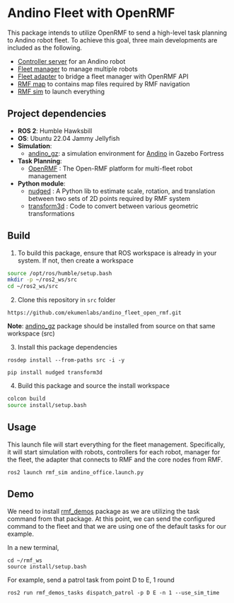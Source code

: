 # Andino Fleet with OpenRMF
This package intends to utilize OpenRMF to send a high-level task planning to Andino robot fleet. To achieve this goal, three main developments are included as the following.
  - [Controller server](https://github.com/ekumenlabs/andino_fleet_open_rmf/blob/main/andino_fleet/README.md#controller-server) for an Andino robot
  - [Fleet manager](https://github.com/ekumenlabs/andino_fleet_open_rmf/blob/main/andino_fleet/README.md#fleet-manager) to manage multiple robots
  - [Fleet adapter](https://github.com/ekumenlabs/andino_fleet_open_rmf/tree/main/andino_fleet_adapter) to bridge a fleet manager with OpenRMF API
  - [RMF map](https://github.com/ekumenlabs/andino_fleet_open_rmf/tree/main/rmf_maps) to contains map files required by RMF navigation
  - [RMF sim](https://github.com/ekumenlabs/andino_fleet_open_rmf/tree/main/rmf_sim) to launch everything

## Project dependencies
- <b>ROS 2</b>: Humble Hawksbill
- <b>OS</b>: Ubuntu 22.04 Jammy Jellyfish
- <b>Simulation</b>: 
    - [andino_gz](https://github.com/Ekumen-OS/andino_gz/tree/humble?tab=readme-ov-file): a simulation environment for [Andino](https://github.com/Ekumen-OS/andino) in Gazebo Fortress
- <b>Task Planning</b>:
  - [OpenRMF](https://github.com/open-rmf/rmf) : The Open-RMF platform for multi-fleet robot management
- <b>Python module</b>:
    - [nudged](https://pypi.org/project/nudged/) : A Python lib to estimate scale, rotation, and translation between two sets of 2D points required by RMF system
    - [transform3d](https://pypi.org/project/transforms3d/) : Code to convert between various geometric transformations

## Build
1. To build this package, ensure that ROS workspace is already in your system. If not, then create a workspace

```sh
source /opt/ros/humble/setup.bash
mkdir -p ~/ros2_ws/src
cd ~/ros2_ws/src
```

2. Clone this repository in ```src``` folder

```
https://github.com/ekumenlabs/andino_fleet_open_rmf.git
```

**Note**: [andino_gz](https://github.com/Ekumen-OS/andino_gz/tree/humble?tab=readme-ov-file) package should be installed from source on that same workspace (src)

3. Install this package dependencies

```
rosdep install --from-paths src -i -y
```
```
pip install nudged transform3d
```

4. Build this package and source the install workspace

```sh
colcon build
source install/setup.bash
```

## Usage
This launch file will start everything for the fleet management. Specifically, it will start simulation with robots, controllers for each robot, manager for the fleet, the adapter that connects to RMF and the core nodes from RMF.

```
ros2 launch rmf_sim andino_office.launch.py
```

## Demo
We need to install [rmf_demos](https://github.com/open-rmf/rmf_demos) package as we are utilizing the task command from that package.
At this point, we can send the configured command to the fleet and that we are using one of the default tasks for our example.

In a new terminal,
```
cd ~/rmf_ws
source install/setup.bash
```
For example, send a patrol task from point D to E, 1 round
```
ros2 run rmf_demos_tasks dispatch_patrol -p D E -n 1 --use_sim_time
```
